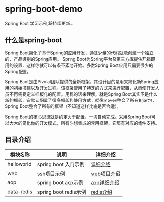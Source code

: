 # spring-boot-demo

Spring Boot 学习示例,将持续更新...

## 什么是spring-boot
Spring Boot简化了基于Spring的应用开发，通过少量的代码就能创建一个独立的、产品级别的Spring应用。 Spring Boot为Spring平台及第三方库提供开箱即用的设置，这样你就可以有条不紊地开始。多数Spring Boot应用只需要很少的Spring配置。

Spring Boot是由Pivotal团队提供的全新框架，其设计目的是用来简化新Spring应用的初始搭建以及开发过程。该框架使用了特定的方式来进行配置，从而使开发人员不再需要定义样板化的配置。用我的话来理解，就是Spring Boot其实不是什么新的框架，它默认配置了很多框架的使用方式，就像maven整合了所有的jar包，Spring Boot整合了所有的框架（不知道这样比喻是否合适）。

Spring Boot的核心思想就是约定大于配置，一切自动完成。采用Spring Boot可以大大的简化你的开发模式，所有你想集成的常用框架，它都有对应的组件支持。

## 目录介绍

模块名称|说明|详细介绍
---|---|---|
helloworld|spring boot 入门示例|[详细介绍](https://github.com/smltq/spring-boot-demo/blob/master/helloworld/HELP.md)|
web|ssh项目示例|[web项目介绍](https://github.com/smltq/spring-boot-demo/blob/master/web/HELP.md)|
aop|spring boot aop示例|[aop详细介绍](https://github.com/smltq/spring-boot-demo/blob/master/aop/HELP.md)|
data-redis|spring boot redis示例|[redis介绍](https://github.com/smltq/spring-boot-demo/blob/master/data-redis/HELP.md)|